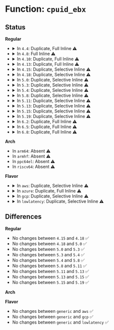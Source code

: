 # Function: <code>cpuid_ebx</code>

## Status
<b>Regular</b>
<ul>
<li>
<details>
<summary>In <code>4.4</code>: Duplicate, Full Inline ⚠️</summary>

**Collision:** Static Duplication

**Inline:** Full

**Transformation:** False

**Instances:**

```
In arch/x86/kernel/cpu/common.c (ffffffff810409ec)
Location: arch/x86/include/asm/processor.h:533
Inline: True
Inline callers:
  - arch/x86/kernel/cpu/common.c:get_cpu_cap
  - arch/x86/kernel/cpu/common.c:identify_cpu
```
```
In arch/x86/kernel/cpu/mcheck/mce.c (ffffffff81044bfe)
Location: arch/x86/include/asm/processor.h:533
Inline: True
```
</details>
</li>
<li>
<details>
<summary>In <code>4.8</code>: Full Inline ⚠️</summary>

**Collision:** Unique Static

**Inline:** Full

**Transformation:** False

**Instances:**

```
In arch/x86/kernel/cpu/common.c (ffffffff810409e7)
Location: arch/x86/include/asm/processor.h:544
Inline: True
Inline callers:
  - arch/x86/kernel/cpu/common.c:identify_cpu
```
</details>
</li>
<li>
<details>
<summary>In <code>4.10</code>: Duplicate, Full Inline ⚠️</summary>

**Collision:** Static Duplication

**Inline:** Full

**Transformation:** False

**Instances:**

```
In arch/x86/kernel/cpu/common.c (ffffffff8104042b)
Location: arch/x86/include/asm/processor.h:586
Inline: True
Inline callers:
  - arch/x86/kernel/cpu/common.c:identify_cpu
```
```
In arch/x86/kernel/cpu/mshyperv.c (ffffffff81fd103b)
Location: arch/x86/include/asm/processor.h:586
Inline: True
Inline callers:
  - arch/x86/kernel/cpu/mshyperv.c:ms_hyperv_init_platform
```
</details>
</li>
<li>
<details>
<summary>In <code>4.13</code>: Duplicate, Full Inline ⚠️</summary>

**Collision:** Static Duplication

**Inline:** Full

**Transformation:** False

**Instances:**

```
In arch/x86/xen/enlighten_hvm.c (ffffffff820a3c06)
Location: arch/x86/include/asm/processor.h:597
Inline: True
```
```
In arch/x86/xen/enlighten_pvh.c (ffffffff820a7663)
Location: arch/x86/include/asm/processor.h:597
Inline: True
Inline callers:
  - arch/x86/xen/enlighten_pvh.c:xen_prepare_pvh
```
```
In arch/x86/kernel/cpu/common.c (ffffffff8103e3c0)
Location: arch/x86/include/asm/processor.h:597
Inline: True
Inline callers:
  - arch/x86/kernel/cpu/common.c:identify_cpu
```
```
In arch/x86/kernel/cpu/mshyperv.c (ffffffff820b1b74)
Location: arch/x86/include/asm/processor.h:597
Inline: True
Inline callers:
  - arch/x86/kernel/cpu/mshyperv.c:ms_hyperv_init_platform
```
</details>
</li>
<li>
<details>
<summary>In <code>4.15</code>: Duplicate, Selective Inline ⚠️</summary>

```c
unsigned int cpuid_ebx(unsigned int op);
```

**Collision:** Static Duplication

**Inline:** Selective

**Transformation:** False

**Instances:**

```
In arch/x86/xen/enlighten_hvm.c (ffffffff826aa305)
Location: arch/x86/include/asm/processor.h:619
Inline: True
```
```
In arch/x86/xen/enlighten_pvh.c (ffffffff826ade13)
Location: arch/x86/include/asm/processor.h:619
Inline: True
Inline callers:
  - arch/x86/xen/enlighten_pvh.c:xen_prepare_pvh
```
```
In arch/x86/kernel/cpu/common.c (ffffffff81040f42)
Location: arch/x86/include/asm/processor.h:619
Inline: True
Inline callers:
  - arch/x86/kernel/cpu/common.c:identify_cpu
```
```
In arch/x86/kernel/cpu/amd.c (ffffffff81043853)
Location: arch/x86/include/asm/processor.h:619
Inline: True
Inline callers:
  - arch/x86/kernel/cpu/amd.c:early_init_amd
```
```
In arch/x86/kernel/cpu/mshyperv.c (ffffffff810554e7)
Location: arch/x86/include/asm/processor.h:619
Inline: False
Direct callers:
  - arch/x86/kernel/cpu/mshyperv.c:ms_hyperv_init_platform
  - arch/x86/kernel/cpu/mshyperv.c:ms_hyperv_init_platform
```
```
In drivers/xen/grant-table.c (ffffffff815ba7c0)
Location: arch/x86/include/asm/processor.h:619
Inline: True
Inline callers:
  - drivers/xen/grant-table.c:gnttab_request_version
```
**Symbols:**

```
ffffffff810554e7-ffffffff81055538: cpuid_ebx (STB_LOCAL)
```
</details>
</li>
<li>
<details>
<summary>In <code>4.18</code>: Duplicate, Selective Inline ⚠️</summary>

```c
unsigned int cpuid_ebx(unsigned int op);
```

**Collision:** Static Duplication

**Inline:** Selective

**Transformation:** False

**Instances:**

```
In arch/x86/xen/enlighten_hvm.c (ffffffff826d3471)
Location: arch/x86/include/asm/processor.h:635
Inline: True
Inline callers:
  - arch/x86/xen/enlighten_hvm.c:xen_hvm_guest_init
```
```
In arch/x86/xen/enlighten_pvh.c (ffffffff826d7192)
Location: arch/x86/include/asm/processor.h:635
Inline: True
Inline callers:
  - arch/x86/xen/enlighten_pvh.c:xen_prepare_pvh
```
```
In arch/x86/kernel/cpu/common.c (ffffffff810428b2)
Location: arch/x86/include/asm/processor.h:635
Inline: True
Inline callers:
  - arch/x86/kernel/cpu/common.c:identify_cpu
```
```
In arch/x86/kernel/cpu/amd.c (ffffffff81045b7e)
Location: arch/x86/include/asm/processor.h:635
Inline: True
Inline callers:
  - arch/x86/kernel/cpu/amd.c:early_init_amd
  - arch/x86/kernel/cpu/amd.c:early_init_amd
```
```
In arch/x86/kernel/cpu/mshyperv.c (ffffffff8105836f)
Location: arch/x86/include/asm/processor.h:635
Inline: False
Direct callers:
  - arch/x86/kernel/cpu/mshyperv.c:ms_hyperv_init_platform
  - arch/x86/kernel/cpu/mshyperv.c:ms_hyperv_init_platform
```
```
In drivers/xen/grant-table.c (ffffffff815f2461)
Location: arch/x86/include/asm/processor.h:635
Inline: True
```
**Symbols:**

```
ffffffff8105836f-ffffffff810583c0: cpuid_ebx (STB_LOCAL)
```
</details>
</li>
<li>
<details>
<summary>In <code>5.0</code>: Duplicate, Selective Inline ⚠️</summary>

```c
unsigned int cpuid_ebx(unsigned int op);
```

**Collision:** Static Duplication

**Inline:** Selective

**Transformation:** False

**Instances:**

```
In arch/x86/xen/enlighten_hvm.c (ffffffff82889395)
Location: arch/x86/include/asm/processor.h:630
Inline: True
Inline callers:
  - arch/x86/xen/enlighten_hvm.c:xen_hvm_guest_init
```
```
In arch/x86/xen/enlighten_pvh.c (ffffffff8288d226)
Location: arch/x86/include/asm/processor.h:630
Inline: True
Inline callers:
  - arch/x86/xen/enlighten_pvh.c:xen_pvh_init
```
```
In arch/x86/kernel/cpu/common.c (ffffffff81043ed4)
Location: arch/x86/include/asm/processor.h:630
Inline: True
Inline callers:
  - arch/x86/kernel/cpu/common.c:identify_cpu
```
```
In arch/x86/kernel/cpu/amd.c (ffffffff810475d8)
Location: arch/x86/include/asm/processor.h:630
Inline: True
Inline callers:
  - arch/x86/kernel/cpu/amd.c:early_init_amd
  - arch/x86/kernel/cpu/amd.c:early_init_amd
```
```
In arch/x86/kernel/cpu/hygon.c (ffffffff810483ab)
Location: arch/x86/include/asm/processor.h:630
Inline: True
Inline callers:
  - arch/x86/kernel/cpu/hygon.c:early_init_hygon
```
```
In arch/x86/kernel/cpu/mshyperv.c (ffffffff8105df94)
Location: arch/x86/include/asm/processor.h:630
Inline: False
Direct callers:
  - arch/x86/kernel/cpu/mshyperv.c:ms_hyperv_init_platform
  - arch/x86/kernel/cpu/mshyperv.c:ms_hyperv_init_platform
```
```
In drivers/xen/grant-table.c (ffffffff8160d951)
Location: arch/x86/include/asm/processor.h:630
Inline: True
```
**Symbols:**

```
ffffffff8105df94-ffffffff8105dfe5: cpuid_ebx (STB_LOCAL)
```
</details>
</li>
<li>
<details>
<summary>In <code>5.3</code>: Duplicate, Selective Inline ⚠️</summary>

```c
unsigned int cpuid_ebx(unsigned int op);
```

**Collision:** Static Duplication

**Inline:** Selective

**Transformation:** False

**Instances:**

```
In arch/x86/xen/enlighten_hvm.c (ffffffff828a0716)
Location: arch/x86/include/asm/processor.h:620
Inline: True
Inline callers:
  - arch/x86/xen/enlighten_hvm.c:xen_hvm_guest_init
```
```
In arch/x86/xen/enlighten_pvh.c (ffffffff828a46b6)
Location: arch/x86/include/asm/processor.h:620
Inline: True
Inline callers:
  - arch/x86/xen/enlighten_pvh.c:xen_pvh_init
```
```
In arch/x86/kernel/cpu/common.c (ffffffff81046444)
Location: arch/x86/include/asm/processor.h:620
Inline: True
Inline callers:
  - arch/x86/kernel/cpu/common.c:identify_cpu
  - arch/x86/kernel/cpu/common.c:get_cpu_cap
```
```
In arch/x86/kernel/cpu/amd.c (ffffffff8104a37f)
Location: arch/x86/include/asm/processor.h:620
Inline: True
Inline callers:
  - arch/x86/kernel/cpu/amd.c:early_init_amd
  - arch/x86/kernel/cpu/amd.c:early_init_amd
```
```
In arch/x86/kernel/cpu/hygon.c (ffffffff8104b145)
Location: arch/x86/include/asm/processor.h:620
Inline: True
Inline callers:
  - arch/x86/kernel/cpu/hygon.c:early_init_hygon
```
```
In arch/x86/kernel/cpu/mshyperv.c (ffffffff81061393)
Location: arch/x86/include/asm/processor.h:620
Inline: False
Direct callers:
  - arch/x86/kernel/cpu/mshyperv.c:ms_hyperv_init_platform
  - arch/x86/kernel/cpu/mshyperv.c:ms_hyperv_init_platform
```
```
In drivers/xen/grant-table.c (ffffffff816413ad)
Location: arch/x86/include/asm/processor.h:620
Inline: True
```
**Symbols:**

```
ffffffff81061393-ffffffff810613e4: cpuid_ebx (STB_LOCAL)
```
</details>
</li>
<li>
<details>
<summary>In <code>5.4</code>: Duplicate, Selective Inline ⚠️</summary>

```c
unsigned int cpuid_ebx(unsigned int op);
```

**Collision:** Static Duplication

**Inline:** Selective

**Transformation:** False

**Instances:**

```
In arch/x86/xen/enlighten_hvm.c (ffffffff828a3806)
Location: arch/x86/include/asm/processor.h:620
Inline: True
Inline callers:
  - arch/x86/xen/enlighten_hvm.c:xen_hvm_guest_init
```
```
In arch/x86/xen/enlighten_pvh.c (ffffffff828a7746)
Location: arch/x86/include/asm/processor.h:620
Inline: True
Inline callers:
  - arch/x86/xen/enlighten_pvh.c:xen_pvh_init
```
```
In arch/x86/kernel/cpu/common.c (ffffffff81046ba4)
Location: arch/x86/include/asm/processor.h:620
Inline: True
Inline callers:
  - arch/x86/kernel/cpu/common.c:identify_cpu
  - arch/x86/kernel/cpu/common.c:get_cpu_cap
```
```
In arch/x86/kernel/cpu/amd.c (ffffffff8104ad0f)
Location: arch/x86/include/asm/processor.h:620
Inline: True
Inline callers:
  - arch/x86/kernel/cpu/amd.c:early_init_amd
  - arch/x86/kernel/cpu/amd.c:early_init_amd
```
```
In arch/x86/kernel/cpu/hygon.c (ffffffff8104bb45)
Location: arch/x86/include/asm/processor.h:620
Inline: True
Inline callers:
  - arch/x86/kernel/cpu/hygon.c:early_init_hygon
```
```
In arch/x86/kernel/cpu/mshyperv.c (ffffffff81061c23)
Location: arch/x86/include/asm/processor.h:620
Inline: False
Direct callers:
  - arch/x86/kernel/cpu/mshyperv.c:ms_hyperv_init_platform
  - arch/x86/kernel/cpu/mshyperv.c:ms_hyperv_init_platform
```
```
In drivers/xen/grant-table.c (ffffffff81663d6d)
Location: arch/x86/include/asm/processor.h:620
Inline: True
```
**Symbols:**

```
ffffffff81061c23-ffffffff81061c74: cpuid_ebx (STB_LOCAL)
```
</details>
</li>
<li>
<details>
<summary>In <code>5.8</code>: Duplicate, Selective Inline ⚠️</summary>

```c
unsigned int cpuid_ebx(unsigned int op);
```

**Collision:** Static Duplication

**Inline:** Selective

**Transformation:** False

**Instances:**

```
In arch/x86/xen/enlighten_hvm.c (ffffffff82cc9ac6)
Location: arch/x86/include/asm/processor.h:654
Inline: True
Inline callers:
  - arch/x86/xen/enlighten_hvm.c:init_hvm_pv_info
```
```
In arch/x86/xen/enlighten_pvh.c (ffffffff82ccdb26)
Location: arch/x86/include/asm/processor.h:654
Inline: True
Inline callers:
  - arch/x86/xen/enlighten_pvh.c:xen_pvh_init
```
```
In arch/x86/kernel/cpu/common.c (ffffffff8104a94a)
Location: arch/x86/include/asm/processor.h:654
Inline: True
Inline callers:
  - arch/x86/kernel/cpu/common.c:generic_identify
```
```
In arch/x86/kernel/cpu/amd.c (ffffffff8104fa22)
Location: arch/x86/include/asm/processor.h:654
Inline: True
Inline callers:
  - arch/x86/kernel/cpu/amd.c:early_init_amd
  - arch/x86/kernel/cpu/amd.c:early_detect_mem_encrypt
```
```
In arch/x86/kernel/cpu/hygon.c (ffffffff81050413)
Location: arch/x86/include/asm/processor.h:654
Inline: True
Inline callers:
  - arch/x86/kernel/cpu/hygon.c:early_init_hygon
```
```
In arch/x86/kernel/cpu/resctrl/core.c (ffffffff8105f048)
Location: arch/x86/include/asm/processor.h:654
Inline: True
Inline callers:
  - arch/x86/kernel/cpu/resctrl/core.c:resctrl_cpu_detect
```
```
In arch/x86/kernel/cpu/mshyperv.c (ffffffff81067bcd)
Location: arch/x86/include/asm/processor.h:654
Inline: False
Direct callers:
  - arch/x86/kernel/cpu/mshyperv.c:ms_hyperv_init_platform
  - arch/x86/kernel/cpu/mshyperv.c:ms_hyperv_init_platform
```
```
In drivers/xen/grant-table.c (ffffffff81712f8b)
Location: arch/x86/include/asm/processor.h:654
Inline: True
Inline callers:
  - drivers/xen/grant-table.c:gnttab_need_v2
```
**Symbols:**

```
ffffffff81067bcd-ffffffff81067c1c: cpuid_ebx (STB_LOCAL)
```
</details>
</li>
<li>
<details>
<summary>In <code>5.11</code>: Duplicate, Selective Inline ⚠️</summary>

```c
unsigned int cpuid_ebx(unsigned int op);
```

**Collision:** Static Duplication

**Inline:** Selective

**Transformation:** False

**Instances:**

```
In arch/x86/xen/enlighten_hvm.c (ffffffff82fb592b)
Location: arch/x86/include/asm/processor.h:637
Inline: True
Inline callers:
  - arch/x86/xen/enlighten_hvm.c:init_hvm_pv_info
```
```
In arch/x86/xen/enlighten_pvh.c (ffffffff82fb9956)
Location: arch/x86/include/asm/processor.h:637
Inline: True
Inline callers:
  - arch/x86/xen/enlighten_pvh.c:xen_pvh_init
```
```
In arch/x86/kernel/cpu/common.c (ffffffff81049dfa)
Location: arch/x86/include/asm/processor.h:637
Inline: True
Inline callers:
  - arch/x86/kernel/cpu/common.c:generic_identify
```
```
In arch/x86/kernel/cpu/amd.c (ffffffff8104ec82)
Location: arch/x86/include/asm/processor.h:637
Inline: True
Inline callers:
  - arch/x86/kernel/cpu/amd.c:early_init_amd
  - arch/x86/kernel/cpu/amd.c:early_detect_mem_encrypt
```
```
In arch/x86/kernel/cpu/hygon.c (ffffffff8104f4e3)
Location: arch/x86/include/asm/processor.h:637
Inline: True
Inline callers:
  - arch/x86/kernel/cpu/hygon.c:early_init_hygon
```
```
In arch/x86/kernel/cpu/resctrl/core.c (ffffffff8105d588)
Location: arch/x86/include/asm/processor.h:637
Inline: True
Inline callers:
  - arch/x86/kernel/cpu/resctrl/core.c:resctrl_cpu_detect
```
```
In arch/x86/kernel/cpu/mshyperv.c (ffffffff81bd6617)
Location: arch/x86/include/asm/processor.h:637
Inline: False
Direct callers:
  - arch/x86/kernel/cpu/mshyperv.c:ms_hyperv_init_platform
  - arch/x86/kernel/cpu/mshyperv.c:ms_hyperv_init_platform
```
```
In drivers/xen/grant-table.c (ffffffff8172fd8b)
Location: arch/x86/include/asm/processor.h:637
Inline: True
Inline callers:
  - drivers/xen/grant-table.c:gnttab_need_v2
```
**Symbols:**

```
ffffffff81bd6617-ffffffff81bd6666: cpuid_ebx (STB_LOCAL)
```
</details>
</li>
<li>
<details>
<summary>In <code>5.13</code>: Duplicate, Selective Inline ⚠️</summary>

```c
unsigned int cpuid_ebx(unsigned int op);
```

**Collision:** Static Duplication

**Inline:** Selective

**Transformation:** False

**Instances:**

```
In arch/x86/xen/enlighten_hvm.c (ffffffff831c0136)
Location: arch/x86/include/asm/processor.h:619
Inline: True
Inline callers:
  - arch/x86/xen/enlighten_hvm.c:init_hvm_pv_info
```
```
In arch/x86/xen/enlighten_pvh.c (ffffffff831c4016)
Location: arch/x86/include/asm/processor.h:619
Inline: True
Inline callers:
  - arch/x86/xen/enlighten_pvh.c:xen_pvh_init
```
```
In arch/x86/hyperv/hv_init.c (ffffffff831c5023)
Location: arch/x86/include/asm/processor.h:619
Inline: True
Inline callers:
  - arch/x86/hyperv/hv_init.c:hyperv_init
```
```
In arch/x86/kernel/cpu/common.c (ffffffff8104b6aa)
Location: arch/x86/include/asm/processor.h:619
Inline: True
Inline callers:
  - arch/x86/kernel/cpu/common.c:generic_identify
```
```
In arch/x86/kernel/cpu/amd.c (ffffffff81050413)
Location: arch/x86/include/asm/processor.h:619
Inline: True
Inline callers:
  - arch/x86/kernel/cpu/amd.c:early_init_amd
  - arch/x86/kernel/cpu/amd.c:early_init_amd
```
```
In arch/x86/kernel/cpu/hygon.c (ffffffff81050fa3)
Location: arch/x86/include/asm/processor.h:619
Inline: True
Inline callers:
  - arch/x86/kernel/cpu/hygon.c:early_init_hygon
```
```
In arch/x86/kernel/cpu/resctrl/core.c (ffffffff8105deb8)
Location: arch/x86/include/asm/processor.h:619
Inline: True
Inline callers:
  - arch/x86/kernel/cpu/resctrl/core.c:resctrl_cpu_detect
```
```
In arch/x86/kernel/cpu/mshyperv.c (ffffffff81bc88c9)
Location: arch/x86/include/asm/processor.h:619
Inline: False
Direct callers:
  - arch/x86/kernel/cpu/mshyperv.c:ms_hyperv_init_platform
  - arch/x86/kernel/cpu/mshyperv.c:ms_hyperv_init_platform
  - arch/x86/kernel/cpu/mshyperv.c:ms_hyperv_init_platform
  - arch/x86/kernel/cpu/mshyperv.c:ms_hyperv_init_platform
  - arch/x86/kernel/cpu/mshyperv.c:ms_hyperv_init_platform
```
```
In drivers/xen/grant-table.c (ffffffff81713e23)
Location: arch/x86/include/asm/processor.h:619
Inline: True
Inline callers:
  - drivers/xen/grant-table.c:gnttab_request_version
```
**Symbols:**

```
ffffffff81bc88c9-ffffffff81bc8918: cpuid_ebx (STB_LOCAL)
```
</details>
</li>
<li>
<details>
<summary>In <code>5.15</code>: Duplicate, Selective Inline ⚠️</summary>

```c
unsigned int cpuid_ebx(unsigned int op);
```

**Collision:** Static Duplication

**Inline:** Selective

**Transformation:** False

**Instances:**

```
In arch/x86/xen/enlighten_hvm.c (ffffffff832a0904)
Location: arch/x86/include/asm/processor.h:631
Inline: True
Inline callers:
  - arch/x86/xen/enlighten_hvm.c:init_hvm_pv_info
```
```
In arch/x86/xen/enlighten_pvh.c (ffffffff832a4b76)
Location: arch/x86/include/asm/processor.h:631
Inline: True
Inline callers:
  - arch/x86/xen/enlighten_pvh.c:xen_pvh_init
```
```
In arch/x86/hyperv/hv_init.c (ffffffff832a5d53)
Location: arch/x86/include/asm/processor.h:631
Inline: True
Inline callers:
  - arch/x86/hyperv/hv_init.c:hyperv_init
```
```
In arch/x86/kernel/cpu/common.c (ffffffff810528cf)
Location: arch/x86/include/asm/processor.h:631
Inline: True
Inline callers:
  - arch/x86/kernel/cpu/common.c:identify_cpu
```
```
In arch/x86/kernel/cpu/amd.c (ffffffff81058710)
Location: arch/x86/include/asm/processor.h:631
Inline: True
Inline callers:
  - arch/x86/kernel/cpu/amd.c:early_init_amd
  - arch/x86/kernel/cpu/amd.c:early_init_amd
```
```
In arch/x86/kernel/cpu/hygon.c (ffffffff810593db)
Location: arch/x86/include/asm/processor.h:631
Inline: True
Inline callers:
  - arch/x86/kernel/cpu/hygon.c:early_init_hygon
```
```
In arch/x86/kernel/cpu/resctrl/core.c (ffffffff81067658)
Location: arch/x86/include/asm/processor.h:631
Inline: True
Inline callers:
  - arch/x86/kernel/cpu/resctrl/core.c:resctrl_cpu_detect
```
```
In arch/x86/kernel/cpu/mshyperv.c (ffffffff81c9d0b9)
Location: arch/x86/include/asm/processor.h:631
Inline: False
Direct callers:
  - arch/x86/kernel/cpu/mshyperv.c:ms_hyperv_init_platform
  - arch/x86/kernel/cpu/mshyperv.c:ms_hyperv_init_platform
  - arch/x86/kernel/cpu/mshyperv.c:ms_hyperv_init_platform
  - arch/x86/kernel/cpu/mshyperv.c:ms_hyperv_init_platform
  - arch/x86/kernel/cpu/mshyperv.c:ms_hyperv_init_platform
```
```
In drivers/xen/grant-table.c (ffffffff81790853)
Location: arch/x86/include/asm/processor.h:631
Inline: True
Inline callers:
  - drivers/xen/grant-table.c:gnttab_request_version
```
**Symbols:**

```
ffffffff81c9d0b9-ffffffff81c9d108: cpuid_ebx (STB_LOCAL)
```
</details>
</li>
<li>
<details>
<summary>In <code>5.19</code>: Duplicate, Selective Inline ⚠️</summary>

```c
unsigned int cpuid_ebx(unsigned int op);
```

**Collision:** Static Duplication

**Inline:** Selective

**Transformation:** False

**Instances:**

```
In arch/x86/events/amd/core.c (ffffffff8344a916)
Location: arch/x86/include/asm/processor.h:631
Inline: True
Inline callers:
  - arch/x86/events/amd/core.c:amd_core_pmu_init
```
```
In arch/x86/xen/enlighten_hvm.c (ffffffff8344f8e8)
Location: arch/x86/include/asm/processor.h:631
Inline: True
Inline callers:
  - arch/x86/xen/enlighten_hvm.c:init_hvm_pv_info
```
```
In arch/x86/xen/enlighten_pvh.c (ffffffff83453d3a)
Location: arch/x86/include/asm/processor.h:631
Inline: True
Inline callers:
  - arch/x86/xen/enlighten_pvh.c:xen_pvh_init
```
```
In arch/x86/hyperv/hv_init.c (ffffffff83454e46)
Location: arch/x86/include/asm/processor.h:631
Inline: True
Inline callers:
  - arch/x86/hyperv/hv_init.c:hyperv_init
```
```
In arch/x86/kernel/cpu/common.c (ffffffff8105e34f)
Location: arch/x86/include/asm/processor.h:631
Inline: True
Inline callers:
  - arch/x86/kernel/cpu/common.c:identify_cpu
```
```
In arch/x86/kernel/cpu/amd.c (ffffffff810650dc)
Location: arch/x86/include/asm/processor.h:631
Inline: True
Inline callers:
  - arch/x86/kernel/cpu/amd.c:early_init_amd
  - arch/x86/kernel/cpu/amd.c:early_init_amd
```
```
In arch/x86/kernel/cpu/hygon.c (ffffffff81065acd)
Location: arch/x86/include/asm/processor.h:631
Inline: True
Inline callers:
  - arch/x86/kernel/cpu/hygon.c:early_init_hygon
```
```
In arch/x86/kernel/cpu/resctrl/core.c (ffffffff81074372)
Location: arch/x86/include/asm/processor.h:631
Inline: True
Inline callers:
  - arch/x86/kernel/cpu/resctrl/core.c:resctrl_cpu_detect
```
```
In arch/x86/kernel/cpu/mshyperv.c (ffffffff81e4c4a0)
Location: arch/x86/include/asm/processor.h:631
Inline: False
Direct callers:
  - arch/x86/kernel/cpu/mshyperv.c:ms_hyperv_init_platform
  - arch/x86/kernel/cpu/mshyperv.c:ms_hyperv_init_platform
  - arch/x86/kernel/cpu/mshyperv.c:ms_hyperv_init_platform
  - arch/x86/kernel/cpu/mshyperv.c:ms_hyperv_init_platform
  - arch/x86/kernel/cpu/mshyperv.c:ms_hyperv_init_platform
```
```
In drivers/xen/grant-table.c (ffffffff818c8b0f)
Location: arch/x86/include/asm/processor.h:631
Inline: True
```
**Symbols:**

```
ffffffff81e4c4a0-ffffffff81e4c501: cpuid_ebx (STB_LOCAL)
```
</details>
</li>
<li>
<details>
<summary>In <code>6.2</code>: Duplicate, Full Inline ⚠️</summary>

**Collision:** Static Duplication

**Inline:** Full

**Transformation:** False

**Instances:**

```
In arch/x86/events/amd/core.c (ffffffff83e65234)
Location: arch/x86/include/asm/cpuid.h:103
Inline: True
Inline callers:
  - arch/x86/events/amd/core.c:amd_core_pmu_init
```
```
In arch/x86/events/amd/lbr.c (ffffffff83e65617)
Location: arch/x86/include/asm/cpuid.h:103
Inline: True
Inline callers:
  - arch/x86/events/amd/lbr.c:amd_pmu_lbr_init
```
```
In arch/x86/xen/enlighten_hvm.c (ffffffff83e6b479)
Location: arch/x86/include/asm/cpuid.h:103
Inline: True
Inline callers:
  - arch/x86/xen/enlighten_hvm.c:init_hvm_pv_info
```
```
In arch/x86/xen/enlighten_pvh.c (ffffffff83e714d2)
Location: arch/x86/include/asm/cpuid.h:103
Inline: True
Inline callers:
  - arch/x86/xen/enlighten_pvh.c:xen_pvh_init
```
```
In arch/x86/hyperv/hv_init.c (ffffffff83e729fe)
Location: arch/x86/include/asm/cpuid.h:103
Inline: True
Inline callers:
  - arch/x86/hyperv/hv_init.c:hyperv_init
```
```
In arch/x86/kernel/cpu/common.c (ffffffff8106c915)
Location: arch/x86/include/asm/cpuid.h:103
Inline: True
Inline callers:
  - arch/x86/kernel/cpu/common.c:identify_cpu
```
```
In arch/x86/kernel/cpu/amd.c (ffffffff810743af)
Location: arch/x86/include/asm/cpuid.h:103
Inline: True
Inline callers:
  - arch/x86/kernel/cpu/amd.c:early_init_amd
  - arch/x86/kernel/cpu/amd.c:early_init_amd
```
```
In arch/x86/kernel/cpu/hygon.c (ffffffff81074dfd)
Location: arch/x86/include/asm/cpuid.h:103
Inline: True
Inline callers:
  - arch/x86/kernel/cpu/hygon.c:early_init_hygon
```
```
In arch/x86/kernel/cpu/resctrl/core.c (ffffffff810845a2)
Location: arch/x86/include/asm/cpuid.h:103
Inline: True
Inline callers:
  - arch/x86/kernel/cpu/resctrl/core.c:resctrl_cpu_detect
```
```
In arch/x86/kernel/cpu/mshyperv.c (ffffffff83e85511)
Location: arch/x86/include/asm/cpuid.h:103
Inline: True
Inline callers:
  - arch/x86/kernel/cpu/mshyperv.c:ms_hyperv_init_platform
  - arch/x86/kernel/cpu/mshyperv.c:ms_hyperv_init_platform
  - arch/x86/kernel/cpu/mshyperv.c:ms_hyperv_init_platform
  - arch/x86/kernel/cpu/mshyperv.c:ms_hyperv_init_platform
  - arch/x86/kernel/cpu/mshyperv.c:ms_hyperv_init_platform
```
```
In drivers/xen/grant-table.c (ffffffff81a198f2)
Location: arch/x86/include/asm/cpuid.h:103
Inline: True
Inline callers:
  - drivers/xen/grant-table.c:gnttab_request_version
```
</details>
</li>
<li>
<details>
<summary>In <code>6.5</code>: Duplicate, Full Inline ⚠️</summary>

**Collision:** Static Duplication

**Inline:** Full

**Transformation:** False

**Instances:**

```
In arch/x86/events/amd/core.c (ffffffff836858b4)
Location: arch/x86/include/asm/cpuid.h:103
Inline: True
Inline callers:
  - arch/x86/events/amd/core.c:amd_core_pmu_init
```
```
In arch/x86/events/amd/lbr.c (ffffffff83685c97)
Location: arch/x86/include/asm/cpuid.h:103
Inline: True
Inline callers:
  - arch/x86/events/amd/lbr.c:amd_pmu_lbr_init
```
```
In arch/x86/xen/enlighten_hvm.c (ffffffff8368bf19)
Location: arch/x86/include/asm/cpuid.h:103
Inline: True
Inline callers:
  - arch/x86/xen/enlighten_hvm.c:init_hvm_pv_info
```
```
In arch/x86/xen/enlighten_pvh.c (ffffffff83692333)
Location: arch/x86/include/asm/cpuid.h:103
Inline: True
Inline callers:
  - arch/x86/xen/enlighten_pvh.c:xen_pvh_init
```
```
In arch/x86/hyperv/hv_init.c (ffffffff8369391e)
Location: arch/x86/include/asm/cpuid.h:103
Inline: True
Inline callers:
  - arch/x86/hyperv/hv_init.c:hyperv_init
```
```
In arch/x86/kernel/cpu/common.c (ffffffff8106e2f1)
Location: arch/x86/include/asm/cpuid.h:103
Inline: True
Inline callers:
  - arch/x86/kernel/cpu/common.c:identify_cpu
```
```
In arch/x86/kernel/cpu/amd.c (ffffffff8107625c)
Location: arch/x86/include/asm/cpuid.h:103
Inline: True
Inline callers:
  - arch/x86/kernel/cpu/amd.c:early_init_amd
  - arch/x86/kernel/cpu/amd.c:early_init_amd
```
```
In arch/x86/kernel/cpu/hygon.c (ffffffff81076f6d)
Location: arch/x86/include/asm/cpuid.h:103
Inline: True
Inline callers:
  - arch/x86/kernel/cpu/hygon.c:early_init_hygon
```
```
In arch/x86/kernel/cpu/resctrl/core.c (ffffffff81086b52)
Location: arch/x86/include/asm/cpuid.h:103
Inline: True
Inline callers:
  - arch/x86/kernel/cpu/resctrl/core.c:resctrl_cpu_detect
```
```
In arch/x86/kernel/cpu/mshyperv.c (ffffffff836a8a51)
Location: arch/x86/include/asm/cpuid.h:103
Inline: True
Inline callers:
  - arch/x86/kernel/cpu/mshyperv.c:ms_hyperv_init_platform
  - arch/x86/kernel/cpu/mshyperv.c:ms_hyperv_init_platform
  - arch/x86/kernel/cpu/mshyperv.c:ms_hyperv_init_platform
  - arch/x86/kernel/cpu/mshyperv.c:ms_hyperv_init_platform
```
```
In drivers/xen/grant-table.c (ffffffff81a62972)
Location: arch/x86/include/asm/cpuid.h:103
Inline: True
Inline callers:
  - drivers/xen/grant-table.c:gnttab_request_version
```
</details>
</li>
<li>
<details>
<summary>In <code>6.8</code>: Duplicate, Full Inline ⚠️</summary>

**Collision:** Static Duplication

**Inline:** Full

**Transformation:** False

**Instances:**

```
In arch/x86/events/amd/core.c (ffffffff838b4a44)
Location: arch/x86/include/asm/cpuid.h:103
Inline: True
Inline callers:
  - arch/x86/events/amd/core.c:amd_core_pmu_init
```
```
In arch/x86/events/amd/lbr.c (ffffffff838b4e27)
Location: arch/x86/include/asm/cpuid.h:103
Inline: True
Inline callers:
  - arch/x86/events/amd/lbr.c:amd_pmu_lbr_init
```
```
In arch/x86/xen/enlighten_hvm.c (ffffffff838bbad9)
Location: arch/x86/include/asm/cpuid.h:103
Inline: True
Inline callers:
  - arch/x86/xen/enlighten_hvm.c:init_hvm_pv_info
```
```
In arch/x86/xen/enlighten_pvh.c (ffffffff838c1e43)
Location: arch/x86/include/asm/cpuid.h:103
Inline: True
Inline callers:
  - arch/x86/xen/enlighten_pvh.c:xen_pvh_init
```
```
In arch/x86/hyperv/hv_init.c (ffffffff838c3301)
Location: arch/x86/include/asm/cpuid.h:103
Inline: True
Inline callers:
  - arch/x86/hyperv/hv_init.c:hyperv_init
```
```
In arch/x86/kernel/cpu/common.c (ffffffff810755ba)
Location: arch/x86/include/asm/cpuid.h:103
Inline: True
Inline callers:
  - arch/x86/kernel/cpu/common.c:identify_cpu
```
```
In arch/x86/kernel/cpu/amd.c (ffffffff8107d340)
Location: arch/x86/include/asm/cpuid.h:103
Inline: True
Inline callers:
  - arch/x86/kernel/cpu/amd.c:early_init_amd
  - arch/x86/kernel/cpu/amd.c:early_init_amd
```
```
In arch/x86/kernel/cpu/hygon.c (ffffffff8107e4ed)
Location: arch/x86/include/asm/cpuid.h:103
Inline: True
Inline callers:
  - arch/x86/kernel/cpu/hygon.c:early_init_hygon
```
```
In arch/x86/kernel/cpu/resctrl/core.c (ffffffff8108da72)
Location: arch/x86/include/asm/cpuid.h:103
Inline: True
Inline callers:
  - arch/x86/kernel/cpu/resctrl/core.c:resctrl_cpu_detect
```
```
In arch/x86/kernel/cpu/mshyperv.c (ffffffff838d9011)
Location: arch/x86/include/asm/cpuid.h:103
Inline: True
Inline callers:
  - arch/x86/kernel/cpu/mshyperv.c:ms_hyperv_init_platform
  - arch/x86/kernel/cpu/mshyperv.c:ms_hyperv_init_platform
  - arch/x86/kernel/cpu/mshyperv.c:ms_hyperv_init_platform
  - arch/x86/kernel/cpu/mshyperv.c:ms_hyperv_init_platform
```
```
In drivers/xen/grant-table.c (ffffffff81ab58d2)
Location: arch/x86/include/asm/cpuid.h:103
Inline: True
Inline callers:
  - drivers/xen/grant-table.c:gnttab_request_version
```
</details>
</li>
</ul>
<b>Arch</b>
<ul>
<li>
In <code>arm64</code>: Absent ⚠️
</li>
<li>
In <code>armhf</code>: Absent ⚠️
</li>
<li>
In <code>ppc64el</code>: Absent ⚠️
</li>
<li>
In <code>riscv64</code>: Absent ⚠️
</li>
</ul>
<b>Flavor</b>
<ul>
<li>
<details>
<summary>In <code>aws</code>: Duplicate, Selective Inline ⚠️</summary>

```c
unsigned int cpuid_ebx(unsigned int op);
```

**Collision:** Static Duplication

**Inline:** Selective

**Transformation:** False

**Instances:**

```
In arch/x86/xen/enlighten_hvm.c (ffffffff82891827)
Location: arch/x86/include/asm/processor.h:620
Inline: True
Inline callers:
  - arch/x86/xen/enlighten_hvm.c:xen_hvm_guest_init
```
```
In arch/x86/xen/enlighten_pvh.c (ffffffff82895756)
Location: arch/x86/include/asm/processor.h:620
Inline: True
Inline callers:
  - arch/x86/xen/enlighten_pvh.c:xen_pvh_init
```
```
In arch/x86/kernel/cpu/common.c (ffffffff81046d24)
Location: arch/x86/include/asm/processor.h:620
Inline: True
Inline callers:
  - arch/x86/kernel/cpu/common.c:identify_cpu
  - arch/x86/kernel/cpu/common.c:get_cpu_cap
```
```
In arch/x86/kernel/cpu/amd.c (ffffffff8104ae7f)
Location: arch/x86/include/asm/processor.h:620
Inline: True
Inline callers:
  - arch/x86/kernel/cpu/amd.c:early_init_amd
  - arch/x86/kernel/cpu/amd.c:early_init_amd
```
```
In arch/x86/kernel/cpu/hygon.c (ffffffff8104bcb5)
Location: arch/x86/include/asm/processor.h:620
Inline: True
Inline callers:
  - arch/x86/kernel/cpu/hygon.c:early_init_hygon
```
```
In arch/x86/kernel/cpu/mshyperv.c (ffffffff810617a3)
Location: arch/x86/include/asm/processor.h:620
Inline: False
Direct callers:
  - arch/x86/kernel/cpu/mshyperv.c:ms_hyperv_init_platform
  - arch/x86/kernel/cpu/mshyperv.c:ms_hyperv_init_platform
```
```
In drivers/xen/grant-table.c (ffffffff81629bdd)
Location: arch/x86/include/asm/processor.h:620
Inline: True
```
**Symbols:**

```
ffffffff810617a3-ffffffff810617f4: cpuid_ebx (STB_LOCAL)
```
</details>
</li>
<li>
<details>
<summary>In <code>azure</code>: Duplicate, Full Inline ⚠️</summary>

**Collision:** Static Duplication

**Inline:** Full

**Transformation:** False

**Instances:**

```
In arch/x86/kernel/cpu/common.c (ffffffff81035daa)
Location: arch/x86/include/asm/processor.h:620
Inline: True
Inline callers:
  - arch/x86/kernel/cpu/common.c:identify_cpu
  - arch/x86/kernel/cpu/common.c:get_cpu_cap
```
```
In arch/x86/kernel/cpu/amd.c (ffffffff8103a320)
Location: arch/x86/include/asm/processor.h:620
Inline: True
Inline callers:
  - arch/x86/kernel/cpu/amd.c:early_init_amd
  - arch/x86/kernel/cpu/amd.c:early_init_amd
```
```
In arch/x86/kernel/cpu/hygon.c (ffffffff8103ae98)
Location: arch/x86/include/asm/processor.h:620
Inline: True
Inline callers:
  - arch/x86/kernel/cpu/hygon.c:early_init_hygon
```
```
In arch/x86/kernel/cpu/mshyperv.c (ffffffff82899b73)
Location: arch/x86/include/asm/processor.h:620
Inline: True
Inline callers:
  - arch/x86/kernel/cpu/mshyperv.c:ms_hyperv_init_platform
  - arch/x86/kernel/cpu/mshyperv.c:ms_hyperv_init_platform
```
</details>
</li>
<li>
<details>
<summary>In <code>gcp</code>: Duplicate, Selective Inline ⚠️</summary>

```c
unsigned int cpuid_ebx(unsigned int op);
```

**Collision:** Static Duplication

**Inline:** Selective

**Transformation:** False

**Instances:**

```
In arch/x86/xen/enlighten_hvm.c (ffffffff828a4806)
Location: arch/x86/include/asm/processor.h:620
Inline: True
Inline callers:
  - arch/x86/xen/enlighten_hvm.c:xen_hvm_guest_init
```
```
In arch/x86/xen/enlighten_pvh.c (ffffffff828a8746)
Location: arch/x86/include/asm/processor.h:620
Inline: True
Inline callers:
  - arch/x86/xen/enlighten_pvh.c:xen_pvh_init
```
```
In arch/x86/kernel/cpu/common.c (ffffffff81046b64)
Location: arch/x86/include/asm/processor.h:620
Inline: True
Inline callers:
  - arch/x86/kernel/cpu/common.c:identify_cpu
  - arch/x86/kernel/cpu/common.c:get_cpu_cap
```
```
In arch/x86/kernel/cpu/amd.c (ffffffff8104acbf)
Location: arch/x86/include/asm/processor.h:620
Inline: True
Inline callers:
  - arch/x86/kernel/cpu/amd.c:early_init_amd
  - arch/x86/kernel/cpu/amd.c:early_init_amd
```
```
In arch/x86/kernel/cpu/hygon.c (ffffffff8104baf5)
Location: arch/x86/include/asm/processor.h:620
Inline: True
Inline callers:
  - arch/x86/kernel/cpu/hygon.c:early_init_hygon
```
```
In arch/x86/kernel/cpu/mshyperv.c (ffffffff81061bd3)
Location: arch/x86/include/asm/processor.h:620
Inline: False
Direct callers:
  - arch/x86/kernel/cpu/mshyperv.c:ms_hyperv_init_platform
  - arch/x86/kernel/cpu/mshyperv.c:ms_hyperv_init_platform
```
```
In drivers/xen/grant-table.c (ffffffff81657bad)
Location: arch/x86/include/asm/processor.h:620
Inline: True
```
**Symbols:**

```
ffffffff81061bd3-ffffffff81061c24: cpuid_ebx (STB_LOCAL)
```
</details>
</li>
<li>
<details>
<summary>In <code>lowlatency</code>: Duplicate, Selective Inline ⚠️</summary>

```c
unsigned int cpuid_ebx(unsigned int op);
```

**Collision:** Static Duplication

**Inline:** Selective

**Transformation:** False

**Instances:**

```
In arch/x86/xen/enlighten_hvm.c (ffffffff828a47da)
Location: arch/x86/include/asm/processor.h:620
Inline: True
Inline callers:
  - arch/x86/xen/enlighten_hvm.c:xen_hvm_guest_init
```
```
In arch/x86/xen/enlighten_pvh.c (ffffffff828a8756)
Location: arch/x86/include/asm/processor.h:620
Inline: True
Inline callers:
  - arch/x86/xen/enlighten_pvh.c:xen_pvh_init
```
```
In arch/x86/kernel/cpu/common.c (ffffffff81047f64)
Location: arch/x86/include/asm/processor.h:620
Inline: True
Inline callers:
  - arch/x86/kernel/cpu/common.c:identify_cpu
  - arch/x86/kernel/cpu/common.c:get_cpu_cap
```
```
In arch/x86/kernel/cpu/amd.c (ffffffff8104c0cf)
Location: arch/x86/include/asm/processor.h:620
Inline: True
Inline callers:
  - arch/x86/kernel/cpu/amd.c:early_init_amd
  - arch/x86/kernel/cpu/amd.c:early_init_amd
```
```
In arch/x86/kernel/cpu/hygon.c (ffffffff8104cf05)
Location: arch/x86/include/asm/processor.h:620
Inline: True
Inline callers:
  - arch/x86/kernel/cpu/hygon.c:early_init_hygon
```
```
In arch/x86/kernel/cpu/mshyperv.c (ffffffff81063183)
Location: arch/x86/include/asm/processor.h:620
Inline: False
Direct callers:
  - arch/x86/kernel/cpu/mshyperv.c:ms_hyperv_init_platform
  - arch/x86/kernel/cpu/mshyperv.c:ms_hyperv_init_platform
```
```
In drivers/xen/grant-table.c (ffffffff816721ad)
Location: arch/x86/include/asm/processor.h:620
Inline: True
```
**Symbols:**

```
ffffffff81063183-ffffffff810631d4: cpuid_ebx (STB_LOCAL)
```
</details>
</li>
</ul>

## Differences
<b>Regular</b>
<ul>
<li>
No changes between <code>4.15</code> and <code>4.18</code> ✅
</li>
<li>
No changes between <code>4.18</code> and <code>5.0</code> ✅
</li>
<li>
No changes between <code>5.0</code> and <code>5.3</code> ✅
</li>
<li>
No changes between <code>5.3</code> and <code>5.4</code> ✅
</li>
<li>
No changes between <code>5.4</code> and <code>5.8</code> ✅
</li>
<li>
No changes between <code>5.8</code> and <code>5.11</code> ✅
</li>
<li>
No changes between <code>5.11</code> and <code>5.13</code> ✅
</li>
<li>
No changes between <code>5.13</code> and <code>5.15</code> ✅
</li>
<li>
No changes between <code>5.15</code> and <code>5.19</code> ✅
</li>
</ul>
<b>Arch</b>
<ul>
</ul>
<b>Flavor</b>
<ul>
<li>
No changes between <code>generic</code> and <code>aws</code> ✅
</li>
<li>
No changes between <code>generic</code> and <code>gcp</code> ✅
</li>
<li>
No changes between <code>generic</code> and <code>lowlatency</code> ✅
</li>
</ul>

